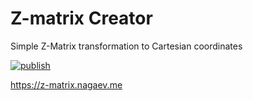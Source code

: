 # Z-matrix Creator
Simple Z-Matrix transformation to Cartesian coordinates

[![publish](https://github.com/raidenyn/z-matrix/actions/workflows/publish.yml/badge.svg?branch=main)](https://github.com/raidenyn/z-matrix/actions/workflows/publish.yml)

https://z-matrix.nagaev.me
